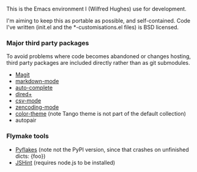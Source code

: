 This is the Emacs environment I (Wilfred Hughes) use for development.

I'm aiming to keep this as portable as possible, and
self-contained. Code I've written (init.el and the *-customisations.el
files) is BSD licensed.

### Major third party packages

To avoid problems where code becomes abandoned or changes hosting,
third party packages are included directly rather than as git
submodules.

* [Magit](https://github.com/magit/magit)
* [markdown-mode](http://jblevins.org/projects/markdown-mode/)
* [auto-complete](http://cx4a.org/software/auto-complete/)
* [dired+](http://www.emacswiki.org/cgi-bin/wiki/dired+.el)
* [csv-mode](http://centaur.maths.qmul.ac.uk/Emacs/)
* [zencoding-mode](https://github.com/rooney/zencoding)
* [color-theme](http://www.nongnu.org/color-theme/) (note Tango theme is
  not part of the default collection)
* autopair

### Flymake tools

* [Pyflakes](https://github.com/kevinw/pyflakes) (note not the PyPI version, since that crashes on unfinished dicts: {foo})
* [JSHint](https://github.com/jshint/jshint/) (requires node.js to be installed)
